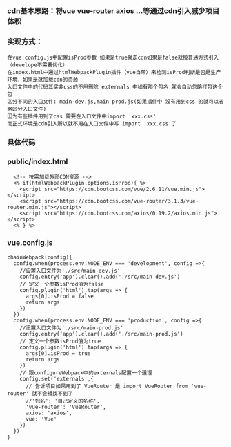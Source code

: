 ### cdn基本思路：将vue vue-router axios ...等通过cdn引入减少项目体积

### 实现方式：
    在vue.config.js中配置isProd参数 如果是true就走cdn如果是false就按普通方式引入（develope不需要优化）
    在index.html中通过htmlWebpackPlugin插件（vue自带）来检测isProd判断是否是生产环境，如果是就加载cdn的资源
    入口文件中的代码其实非css的不用删除 externals 中如有那个包名 就会自动忽略打包这个包
    区分不同的入口文件: main-dev.js,main-prod.js(如果插件中 没有用到css 的就可以省略区分入口文件)
    因为有些插件用到了css 需要在入口文件中import 'xxx.css' 
    而正式环境是cdn引入所以就不用在入口文件中写 import 'xxx.css'了 

### 具体代码    
  ### public/index.html
      <!-- 按需加载外部CDN资源 -->
      <% if(htmlWebpackPlugin.options.isProd){ %>
        <script src="https://cdn.bootcss.com/vue/2.6.11/vue.min.js"></script>
        <script src="https://cdn.bootcss.com/vue-router/3.1.3/vue-router.min.js"></script>
        <script src="https://cdn.bootcss.com/axios/0.19.2/axios.min.js"></script>
      <% } %>
  
  ### vue.config.js
    chainWebpack(config){
      config.when(process.env.NODE_ENV === 'development', config =>{
        //设置入口文件为'./src/main-dev.js'
        config.entry('app').clear().add('./src/main-dev.js')
        // 定义一个参数isProd值为false
        config.plugin('html').tap(args => {
          args[0].isProd = false
          return args
        })
      })
      config.when(process.env.NODE_ENV === 'production', config =>{
        //设置入口文件为'./src/main-prod.js'
        config.entry('app').clear().add('./src/main-prod.js')
        // 定义一个参数isProd值为true
        config.plugin('html').tap(args => {
          args[0].isProd = true
          return args
        })
        // 跟configureWebpack中的externals配置一个道理
        config.set('externals',{
          // 告诉项目如果用到了 VueRouter 是 import VueRouter from 'vue-router' 就不会报找不到了
          //'包名': '自己定义的名称',
          'vue-router': 'VueRouter',
          axios: 'axios',
          vue: 'Vue'
        })
      })
    }